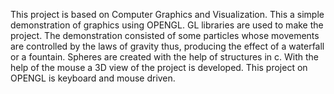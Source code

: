 This project is based on Computer Graphics and Visualization. 
This a simple demonstration of graphics using OPENGL. 
GL libraries are used to make the project. 
The demonstration consisted of some particles whose movements are controlled by the laws of gravity thus, producing the effect of a waterfall or a fountain. 
Spheres are created with the help of structures in c.
With the help of the mouse a 3D view of the project is developed. This project on OPENGL is keyboard and mouse driven.